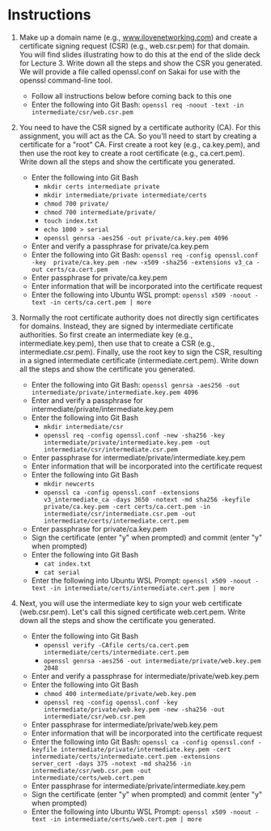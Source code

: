 # Instructions

1. Make up a domain name (e.g., www.ilovenetworking.com) and create a certificate signing request (CSR) (e.g., web.csr.pem) for that domain. You will find slides illustrating how to do this at the end of the slide deck for Lecture 3. Write down all the steps and show the CSR you generated. We will provide a file called openssl.conf on Sakai for use with the openssl command-line tool.

    - Follow all instructions below before coming back to this one
    - Enter the following into Git Bash: `openssl req -noout -text -in intermediate/csr/web.csr.pem`

2. You need to have the CSR signed by a certificate authority (CA). For this assignment, you will act as the CA. So you'll need to start by creating a certificate for a "root" CA. First create a root key (e.g., ca.key.pem), and then use the root key to create a root certificate (e.g., ca.cert.pem). Write down all the steps and show the certificate you generated.

    - Enter the following into Git Bash
        - `mkdir certs intermediate private`
        - `mkdir intermediate/private intermediate/certs`
        - `chmod 700 private/`
        - `chmod 700 intermediate/private/`
        - `touch index.txt`
        - `echo 1000 > serial`
        - `openssl genrsa -aes256 -out private/ca.key.pem 4096`
    - Enter and verify a passphrase for private/ca.key.pem
    - Enter the following into Git Bash: `openssl req -config openssl.conf -key  private/ca.key.pem -new -x509 -sha256 -extensions v3_ca -out certs/ca.cert.pem`
    - Enter passphrase for private/ca.key.pem
    - Enter information that will be incorporated into the certificate request
    - Enter the following into Ubuntu WSL prompt: `openssl x509 -noout -text -in certs/ca.cert.pem | more`

3. Normally the root certificate authority does not directly sign certificates for domains. Instead, they are signed by intermediate certificate authorities. So first create an intermediate key (e.g., intermediate.key.pem), then use that to create a CSR (e.g., intermediate.csr.pem). Finally, use the root key to sign the CSR, resulting in a signed intermediate certificate (intermediate.cert.pem). Write down all the steps and show the certificate you generated.

    - Enter the following into Git Bash: `openssl genrsa -aes256 -out intermediate/private/intermediate.key.pem 4096`
    - Enter and verify a passphrase for intermediate/private/intermediate.key.pem
    - Enter the following into Git Bash
        - `mkdir intermediate/csr`
        - `openssl req -config openssl.conf -new -sha256 -key intermediate/private/intermediate.key.pem -out intermediate/csr/intermediate.csr.pem`
    - Enter passphrase for intermediate/private/intermediate.key.pem
    - Enter information that will be incorporated into the certificate request
    - Enter the following into Git Bash
        - `mkdir newcerts`
        - `openssl ca -config openssl.conf -extensions v3_intermediate_ca -days 3650 -notext -md sha256 -keyfile private/ca.key.pem -cert certs/ca.cert.pem -in intermediate/csr/intermediate.csr.pem -out intermediate/certs/intermediate.cert.pem`
    - Enter passphrase for private/ca.key.pem
    - Sign the certificate (enter "y" when prompted) and commit (enter "y" when prompted)
    - Enter the following into Git Bash
        - `cat index.txt`
        - `cat serial`
    - Enter the following into Ubuntu WSL Prompt: `openssl x509 -noout -text -in intermediate/certs/intermediate.cert.pem | more`

4. Next, you will use the intermediate key to sign your web certificate (web.csr.pem). Let's call this signed certificate web.cert.pem. Write down all the steps and show the certificate you generated.

    - Enter the following into Git Bash
        - `openssl verify -CAfile certs/ca.cert.pem intermediate/certs/intermediate.cert.pem`
        - `openssl genrsa -aes256 -out intermediate/private/web.key.pem 2048`
    - Enter and verify a passphrase for intermediate/private/web.key.pem
    - Enter the following into Git Bash
        - `chmod 400 intermediate/private/web.key.pem`
        - `openssl req -config openssl.conf -key intermediate/private/web.key.pem -new -sha256 -out intermediate/csr/web.csr.pem`
    - Enter passphrase for intermediate/private/web.key.pem
    - Enter information that will be incorporated into the certificate request
    - Enter the following into Git Bash: `openssl ca -config openssl.conf -keyfile intermediate/private/intermediate.key.pem -cert intermediate/certs/intermediate.cert.pem -extensions server_cert -days 375 -notext -md sha256 -in intermediate/csr/web.csr.pem -out intermediate/certs/web.cert.pem`
    - Enter passphrase for intermediate/private/intermediate.key.pem
    - Sign the certificate (enter "y" when prompted) and commit (enter "y" when prompted)
    - Enter the following into Ubuntu WSL Prompt: `openssl x509 -noout -text -in intermediate/certs/web.cert.pem | more`
